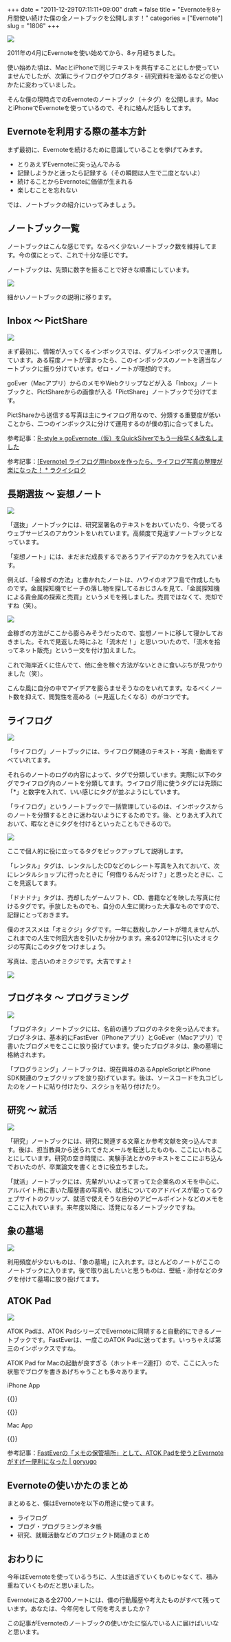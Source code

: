 +++
date = "2011-12-29T07:11:11+09:00"
draft = false
title = "Evernoteを8ヶ月間使い続けた僕の全ノートブックを公開します！"
categories = ["Evernote"]
slug = "1806"
+++

![](/images/2011/12/1806_1.png)

2011年の4月にEvernoteを使い始めてから、8ヶ月経ちました。

使い始めた頃は、MacとiPhoneで同じテキストを共有することにしか使っていませんでしたが、次第にライフログやブログネタ・研究資料を溜めるなどの使いかたに変わっていました。

そんな僕の現時点でのEvernoteのノートブック（＋タグ）を公開します。MacとiPhoneでEvernoteを使っているので、それに絡んだ話もしてます。

## Evernoteを利用する際の基本方針

まず最初に、Evernoteを続けるために意識していることを挙げてみます。

* とりあえずEvernoteに突っ込んでみる
* 記録しようかと迷ったら記録する（その瞬間は人生で二度とないよ）
* 続けることからEvernoteに価値が生まれる
* 楽しむことを忘れない

では、ノートブックの紹介にいってみましょう。

## ノートブック一覧

ノートブックはこんな感じです。なるべく少ないノートブック数を維持してます。今の僕にとって、これで十分な感じです。

ノートブックは、先頭に数字を振ることで好きな順番にしています。

![](/images/2011/12/1806_2.png)

細かいノートブックの説明に移ります。

## Inbox 〜 PictShare

![](/images/2011/12/1806_3.png)

まず最初に、情報が入ってくるインボックスでは、ダブルインボックスで運用しています。ある程度ノートが溜まったら、このインボックスのノートを適当なノートブックに振り分けています。ゼロ・ノートが理想的です。

goEver（Macアプリ）からのメモやWebクリップなどが入る「Inbox」ノートブックと、PictShareからの画像が入る「PictShare」ノートブックで分けてます。

PictShareから送信する写真は主にライフログ用なので、分類する重要度が低いことから、二つのインボックスに分けて運用するのが僕の肌に合ってました。

参考記事：[R-style » goEvernote（仮）をQuickSilverでもう一段早く&改名しました](http://rashita.net/blog/?p=6970)

参考記事：[[Evernote] ライフログ用inboxを作ったら、ライフログ写真の整理が楽になった！ * ラクイシロク](http://rakuishi.com/evernote/1570/)

## 長期選抜 〜 妄想ノート

![](/images/2011/12/1806_4.png)

「選抜」ノートブックには、研究室署名のテキストをおいていたり、今使ってるウェブサービスのアカウントをいれています。高頻度で見返すノートブックとなっています。

「妄想ノート」には、まだまだ成長するであろうアイデアのカケラを入れています。

例えば、「金稼ぎの方法」と書かれたノートは、ハワイのオアフ島で作成したものです。金属探知機でビーチの落し物を探してるおじさんを見て、「金属探知機による貴金属の探索と売買」というメモを残しました。売買ではなくて、売却ですね（笑）。

![](/images/2011/12/1806_5.png)

金稼ぎの方法がここから膨らみそうだったので、妄想ノートに移して寝かしておきました。それで見返した時にふと「流木だ！」と思いついたので、「流木を拾ってネット販売」という一文を付け加えました。

これで海岸近くに住んでて、他に金を稼ぐ方法がないときに食いぶちが見つかりました（笑）。

こんな風に自分の中でアイデアを膨らませそうなのをいれてます。なるべくノート数を抑えて、閲覧性を高める（＝見返したくなる）のがコツです。

## ライフログ

![](/images/2011/12/1806_6.png)

「ライフログ」ノートブックには、ライフログ関連のテキスト・写真・動画をすべていれてます。

それらのノートのログの内容によって、タグで分類しています。実際に以下のタグでライフログ内のノートを分類してます。ライフログ用に使うタグには先頭に「*」と数字を入れて、いい感じにタグが並ぶようにしています。

「ライフログ」というノートブックで一括管理しているのは、インボックスからのノートを分類するときに迷わないようにするためです。後、とりあえず入れておいて、暇なときにタグを付けるといったこともできるので。

![](/images/2011/12/1806_7.png)

ここで個人的に役に立ってるタグをピックアップして説明します。

「レンタル」タグは、レンタルしたCDなどのレシート写真を入れておいて、次にレンタルショップに行ったときに「何借りるんだっけ？」と思ったときに、ここを見返してます。

「ドナドナ」タグは、売却したゲームソフト、CD、書籍などを映した写真に付けるタグです。手放したものでも、自分の人生に関わった大事なものですので、記録にとっておきます。

僕のオススメは「オミクジ」タグです。一年に数枚しかノートが増えませんが、これまでの人生で何回大吉を引いたか分かります。来る2012年に引いたオミクジの写真にこのタグをつけましょう。

写真は、恋占いのオミクジです。大吉ですよ！

![](/images/2011/12/1806_8.jpg)

## ブログネタ 〜 プログラミング

![](/images/2011/12/1806_9.png)

「ブログネタ」ノートブックには、名前の通りブログのネタを突っ込んでます。ブログネタは、基本的にFastEver（iPhoneアプリ）とGoEver（Macアプリ）で書いたブログメモをここに放り投げています。使ったブログネタは、象の墓場に格納されます。

「プログラミング」ノートブックは、現在興味のあるAppleScriptとiPhone SDK関連のウェブクリップを放り投げています。後は、ソースコードを丸コピしたのをノートに貼り付けたり、スクショを貼り付けたり。

## 研究 〜 就活

![](/images/2011/12/1806_10.png)

「研究」ノートブックには、研究に関連する文章とか参考文献を突っ込んでます。後は、担当教員から送られてきたメールを転送したものも、ここにいれることにしています。研究の空き時間に、実験手法とかのテキストをここにぶち込んでおいたのが、卒業論文を書くときに役立ちました。

「就活」ノートブックには、先輩がいいよって言ってた企業名のメモを中心に、アルバイト用に書いた履歴書の写真や、就活についてのアドバイスが載ってるウェブサイトのクリップ、就活で使えそうな自分のアピールポイントなどのメモをここに入れています。来年度以降に、活発になるノートブックですね。

## 象の墓場

![](/images/2011/12/1806_11.png)

利用頻度が少ないものは、「象の墓場」に入れます。ほとんどのノートがここのノートブックに入ります。後で取り出したいと思うものは、壁紙・添付などのタグを付けて墓場に放り投げてます。

## ATOK Pad

![](/images/2011/12/1806_12.png)

ATOK Padは、ATOK PadシリーズでEvernoteに同期すると自動的にできるノートブックです。FastEverは、一度このATOK Padに送ってます。いっちゃえば第三のインボックスですね。

ATOK Pad for Macの起動が良すぎる（ホットキー2連打）ので、ここに入った状態でブログを書きあげちゃうことも多々あります。

iPhone App

{{<app id="364580273" title="FastEver 1.9.3（￥170）" src="http://a1.mzstatic.com/us/r1000/093/Purple/d5/30/30/mzl.talqanak.100x100-75.png">}}

{{<app id="390360999" title="ATOK Pad 3.2.0（￥1,200）" src="http://a1.mzstatic.com/us/r1000/111/Purple/cb/6b/92/mzl.mxfjpzat.100x100-75.jpg">}}

Mac App

{{<app id="460883588" title="ATOK Pad 2.0.0（無料）" src="http://a4.mzstatic.com/us/r1000/099/Purple/6c/ae/8b/mzi.oauvlpvw.100x100-75.png">}}

参考記事：[FastEverの「メモの保管場所」として、ATOK Padを使うとEvernoteがすげー便利になった | goryugo](http://goryugo.com/20110525/atokpadinbox/)

## Evernoteの使いかたのまとめ

まとめると、僕はEvernoteを以下の用途に使ってます。

* ライフログ
* ブログ・プログラミングネタ帳
* 研究、就職活動などのプロジェクト関連のまとめ

## おわりに

今年はEvernoteを使っているうちに、人生は過ぎていくものじゃなくて、積み重ねていくものだと思いました。

Evernoteにある全2700ノートには、僕の行動履歴や考えたものがすべて残っています。あなたは、今年何をして何を考えましたか？

この記事がEvernoteのノートブックの使いかたに悩んでいる人に届けばいいなと思います。
